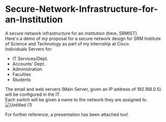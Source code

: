 # Secure-Network-Infrastructure-for-an-Institution
A secure network infrastructure for an institution (here, SRMIST).   
Here's a demo of my proposal for a secure network design for SRM Institute of Science and Technology as part of my internship at Cisco.   
Individuals Servers for:
* IT Services/Dept.
* Accounts’ Dept.
* Administration
* Faculties
* Students

The email and web servers (Main Server, given an IP address of 192.168.0.5) will be configured in the IT.   
Each switch will be given a name to the network they are assigned to.  
![Untitled (1)](https://user-images.githubusercontent.com/75525185/122976579-239c0900-d3b2-11eb-9d5b-6f6462daf22a.gif)

   
   For further reference, a presentation has been attached too!
